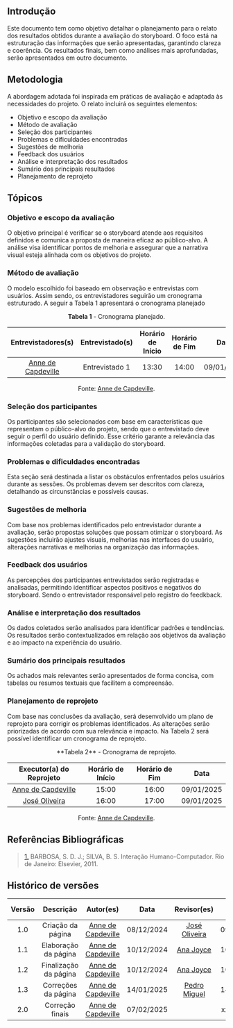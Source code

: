 ## Introdução

Este documento tem como objetivo detalhar o planejamento para o relato dos resultados obtidos durante a avaliação do storyboard. O foco está na estruturação das informações que serão apresentadas, garantindo clareza e coerência. Os resultados finais, bem como análises mais aprofundadas, serão apresentados em outro documento.

## Metodologia

A abordagem adotada foi inspirada em práticas de avaliação e adaptada às necessidades do projeto. O relato incluirá os seguintes elementos:

- Objetivo e escopo da avaliação
- Método de avaliação
- Seleção dos participantes
- Problemas e dificuldades encontradas
- Sugestões de melhoria
- Feedback dos usuários
- Análise e interpretação dos resultados
- Sumário dos principais resultados
- Planejamento de reprojeto

## Tópicos

### Objetivo e escopo da avaliação

O objetivo principal é verificar se o storyboard atende aos requisitos definidos e comunica a proposta de maneira eficaz ao público-alvo. A análise visa identificar pontos de melhoria e assegurar que a narrativa visual esteja alinhada com os objetivos do projeto.

### Método de avaliação

O modelo escolhido foi baseado em observação e entrevistas com usuários. Assim sendo, os entrevistadores seguirão um cronograma estruturado. A seguir a Tabela 1 apresentará o cronograma planejado

<center>

**Tabela 1** - Cronograma planejado.

|                 Entrevistadores(s)                 | Entrevistado(s) | Horário de Início | Horário de Fim |    Data    |   Local    |
| :------------------------------------------------: | :-------------: | :---------------: | :------------: | :--------: | :--------: |
| [Anne de Capdeville](https://github.com/nanecapde) | Entrevistado 1  |       13:30       |     14:00      | 09/01/2025 | Presencial |

Fonte: [Anne de Capdeville](https://github.com/nanecapde).

</center>

### Seleção dos participantes

Os participantes são selecionados com base em características que representam o público-alvo do projeto, sendo que o entrevistado deve seguir o perfil do usuário definido. Esse critério garante a relevância das informações coletadas para a validação do storyboard.

### Problemas e dificuldades encontradas

Esta seção será destinada a listar os obstáculos enfrentados pelos usuários durante as sessões. Os problemas devem ser descritos com clareza, detalhando as circunstâncias e possíveis causas.

### Sugestões de melhoria

Com base nos problemas identificados pelo entrevistador durante a avaliação, serão propostas soluções que possam otimizar o storyboard. As sugestões incluirão ajustes visuais, melhorias nas interfaces do usuário, alterações narrativas e melhorias na organização das informações.

### Feedback dos usuários

As percepções dos participantes entrevistados serão registradas e analisadas, permitindo identificar aspectos positivos e negativos do storyboard. Sendo o entrevistador responsável pelo registro do feedkback.

### Análise e interpretação dos resultados

Os dados coletados serão analisados para identificar padrões e tendências. Os resultados serão contextualizados em relação aos objetivos da avaliação e ao impacto na experiência do usuário.

### Sumário dos principais resultados

Os achados mais relevantes serão apresentados de forma concisa, com tabelas ou resumos textuais que facilitem a compreensão.

### Planejamento de reprojeto

Com base nas conclusões da avaliação, será desenvolvido um plano de reprojeto para corrigir os problemas identificados. As alterações serão priorizadas de acordo com sua relevância e impacto. Na Tabela 2 será possível identificar um cronograma de reprojeto.

<center>
**Tabela 2** - Cronograma de reprojeto.

|              Executor(a) do Reprojeto              | Horário de Início | Horário de Fim |    Data    |
| :------------------------------------------------: | :---------------: | :------------: | :--------: |
| [Anne de Capdeville](https://github.com/nanecapde) |       15:00       |     16:00      | 09/01/2025 |
|    [José Oliveira](https://github.com/Jose1277)    |       16:00       |     17:00      | 09/01/2025 |

Fonte: [Anne de Capdeville](https://github.com/nanecapde).

</center>

## Referências Bibliográficas

> <a id="REF1" href="#anchor_1">1.</a> BARBOSA, S. D. J.; SILVA, B. S. Interação Humano-Computador. Rio de Janeiro: Elsevier, 2011.

## Histórico de versões

| Versão |       Descrição       |                     Autor(es)                      |    Data    |                  Revisor(es)                   | Data de revisão |
| :----: | :-------------------: | :------------------------------------------------: | :--------: | :--------------------------------------------: | :-------------: |
|  1.0   |   Criação da página   | [Anne de Capdeville](https://github.com/nanecapde) | 08/12/2024 |  [José Oliveira](https://github.com/Jose1277)  |   09/12/2024    |
|  1.1   | Elaboração da página  | [Anne de Capdeville](https://github.com/nanecapde) | 10/12/2024 | [Ana Joyce](https://github.com/anajoyceamorim) |   10/12/2024    |
|  1.2   | Finalização da página | [Anne de Capdeville](https://github.com/nanecapde) | 10/12/2024 | [Ana Joyce](https://github.com/anajoyceamorim) |   10/12/2024    |
|  1.3   |  Correções da página  | [Anne de Capdeville](https://github.com/nanecapde) | 14/01/2025 | [Pedro Miguel](https://github.com/pedroMADBR)  |   14/01/2025    |
|  2.0   |    Correção finais    | [Anne de Capdeville](https://github.com/nanecapde) | 07/02/2025 |                                                |   xx/02/2025    |
